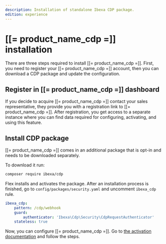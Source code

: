 ```yaml
---
description: Installation of standalone Ibexa CDP package.
edition: experience
---
```


# [[= product_name_cdp =]] installation

There are three steps required to install [[= product_name_cdp =]].
First, you need to register your [[= product_name_cdp =]] account, then you can download a CDP package and update the configuration.

## Register in [[= product_name_cdp =]] dashboard

If you decide to acquire [[= product_name_cdp =]] contact your sales representative, they provide you with a registration link to [[= product_name_cdp =]].
After registration, you get access to a separate instance where you can find data required for configuring, activating, and using this feature.

## Install CDP package

[[= product_name_cdp =]] comes in an additional package that is opt-in and needs to be downloaded separately.

To download it run:

```bash
composer require ibexa/cdp
```

Flex installs and activates the package.
After an installation process is finished, go to `config/packages/security.yaml` and uncomment `ibexa_cdp` rule.

```yaml
ibexa_cdp:
    pattern: /cdp/webhook
    guard:
        authenticator: 'Ibexa\Cdp\Security\CdpRequestAuthenticator'
    stateless: true
```

Now, you can configure [[= product_name_cdp =]].
Go to [the activation documentation](cdp_activation.md) and follow the steps.
